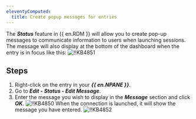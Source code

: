 ```yaml
---
eleventyComputed:
  title: Create popup messages for entries
---
```

The ***Status*** feature in {{ en.RDM }} will allow you to create pop-up messages to communicate information to users when launching sessions. The message will also display at the bottom of the dashboard when the entry is in focus like this:
![!!KB4851](https://cdnweb.devolutions.net/docs/en/kb/KB4851.png)

## Steps

1. Right-click on the entry in your ***{{ en.NPANE }}***.
2. Go to ***Edit - Status - Edit Message***.
3. Enter the message you wish to display in the ***Message*** section and click ***OK***.
![!!KB4850](https://cdnweb.devolutions.net/docs/en/kb/KB4850.png)
When the connection is launched, it will show the message you have entered.
![!!KB4852](https://cdnweb.devolutions.net/docs/en/kb/KB4852.png)
